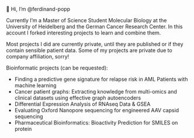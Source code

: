👋 Hi, I’m @ferdinand-popp

Currently I’m a Master of Science Student Molecular Biology at the University of Heidelberg and the German Cancer Research Center.
In this account I forked interesting projects to learn and combine them.

Most projects I did are currently private, until they are published or if they contain sensible patient data. Some of my projects are private due to company affiliation, sorry!

Bioinformatic projects (can be requested):
- Finding a predictive gene signature for relapse risk in AML Patients with machine learning 
- Cancer patient graphs: Extracting knowledge from multi-omics and clinical datasets using effective graph autoencoders
- Differential Expression Analysis of RNAseq Data & GSEA
- Evaluating Oxford Nanopore sequencing for engineered AAV capsid sequencing
- Pharmaceutical Bioinformatics: Bioactivity Prediction for SMILES on protein


<!---
ferdinand-popp/ferdinand-popp is a ✨ special ✨ repository because its `README.md` (this file) appears on your GitHub profile.
You can click the Preview link to take a look at your changes.
--->

